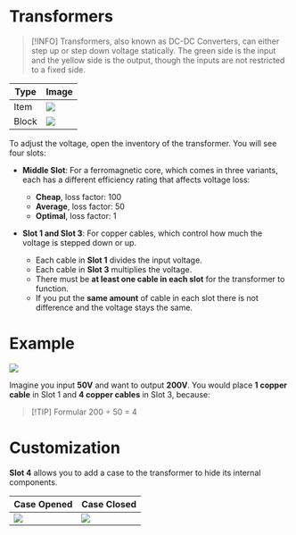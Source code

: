 # Transformers

> [!INFO]
> Transformers, also known as DC-DC Converters, can either step up or step down voltage statically.
> The green side is the input and the yellow side is the output, though the inputs are not restricted to a fixed side.

| Type  | Image                                                               |
| ----- | ------------------------------------------------------------------- |
| Item  | <img src="/transformers/dc-dcconverter.png" class="pixelated" />    |
| Block | <img src="/transformers/dc-dcconverter-ni.png" class="pixelated" /> |

To adjust the voltage, open the inventory of the transformer. You will see four slots:

- **Middle Slot**: For a ferromagnetic core, which comes in three variants, each has a different efficiency rating that affects voltage loss:

  - **Cheap**, loss factor: 100
  - **Average**, loss factor: 50
  - **Optimal**, loss factor: 1

- **Slot 1 and Slot 3**: For copper cables, which control how much the voltage is stepped down or up.

  - Each cable in **Slot 1** divides the input voltage.
  - Each cable in **Slot 3** multiplies the voltage.
  - There must be **at least one cable in each slot** for the transformer to function.
  - If you put the **same amount** of cable in each slot there is not difference and the voltage stays the same.

# Example

<img src="/transformers/dc-dcconverter-inv.png" class="rounded" /><br>

Imagine you input **50V** and want to output **200V**.
You would place **1 copper cable** in Slot 1 and **4 copper cables** in Slot 3, because:

> [!TIP] Formular
> 200 ÷ 50 = 4

# Customization

**Slot 4** allows you to add a case to the transformer to hide its internal components.

| Case Opened                                                                | Case Closed                                                                |
| -------------------------------------------------------------------------- | -------------------------------------------------------------------------- |
| <img src="/transformers/dc-dcconverter-case-opened.png" class="rounded" /> | <img src="/transformers/dc-dcconverter-case-closed.png" class="rounded" /> |
